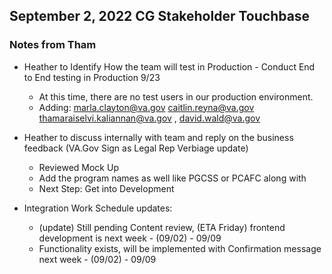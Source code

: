 ## September 2, 2022 CG Stakeholder Touchbase

### Notes from Tham 

- Heather to Identify How the team will test in Production - Conduct End to End testing in Production 9/23
     - At this time, there are no test users in our production environment. 
     - Adding: marla.clayton@va.gov caitlin.reyna@va.gov thamaraiselvi.kaliannan@va.gov , david.wald@va.gov  

- Heather to discuss internally with team and reply on the business feedback (VA.Gov Sign as Legal Rep Verbiage update)
     - Reviewed Mock Up
     - Add the program names as well like PGCSS or PCAFC along with
     - Next Step: Get into Development
 
- Integration Work Schedule updates:
     - (update) Still pending Content review, (ETA Friday) frontend development is next week - (09/02) - 09/09
     - Functionality exists, will be implemented with Confirmation message next week - (09/02) - 09/09
